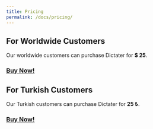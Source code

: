 ```yaml
---
title: Pricing
permalink: /docs/pricing/
---
```


## For Worldwide Customers
Our worldwide customers can purchase Dictater for **$ 25**.

### [**Buy Now!**](https://iyzi.link/AAqZ_g)

## For Turkish Customers

Our Turkish customers can purchase Dictater for **25 ₺**.

### [**Buy Now!**](https://www.shopier.com/ShowProductNew/products.php?id=1398103)

### <i class="fa fa-cc-visa" aria-hidden="true"></i> <i class="fa fa-cc-mastercard" aria-hidden="true"></i> <i class="fa fa-cc-amex" aria-hidden="true"></i>
